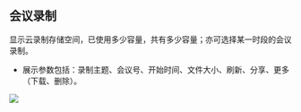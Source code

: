 ## 会议录制
显示云录制存储空间，已使用多少容量，共有多少容量；亦可选择某一时段的会议录制。
- 展示参数包括：录制主题、会议号、开始时间、文件大小、刷新、分享、更多（下载、删除）。

![](https://qcloudimg.tencent-cloud.cn/raw/d33a2c543c2c4840a1f69088eba75f10.png)

